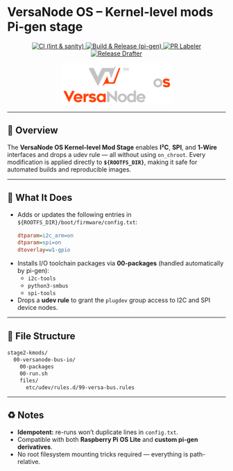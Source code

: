 # VersaNode OS – Kernel-level mods Pi-gen stage

<p align="center">
  <!-- Workflows -->
  <a href="https://github.com/Versa-Node/versanode-os/actions/workflows/ci.yml">
    <img src="https://github.com/Versa-Node/versanode-os/actions/workflows/ci.yml/badge.svg?branch=main" alt="CI (lint & sanity)" />
  </a>
  <a href="https://github.com/Versa-Node/versanode-os/actions/workflows/build-release.yml">
    <img src="https://github.com/Versa-Node/versanode-os/actions/workflows/build-release.yml/badge.svg?branch=main" alt="Build & Release (pi-gen)" />
  </a>
  <a href="https://github.com/Versa-Node/versanode-os/actions/workflows/pr-labeler.yml">
    <img src="https://github.com/Versa-Node/versanode-os/actions/workflows/pr-labeler.yml/badge.svg?branch=main" alt="PR Labeler" />
  </a>
  <a href="https://github.com/Versa-Node/versanode-os/actions/workflows/release-drafter.yml">
    <img src="https://github.com/Versa-Node/versanode-os/actions/workflows/release-drafter.yml/badge.svg?branch=main" alt="Release Drafter" />
  </a>
</p>

<p align="center">
  <img src="docs/media/logo-white.png" alt="VersaNode OS logo" width="50%"/>
</p>

---
## 🔧 Overview

The **VersaNode OS Kernel-level Mod Stage** enables **I²C**, **SPI**, and **1‑Wire** interfaces and drops a udev rule —
all without using `on_chroot`. Every modification is applied directly to
**`${ROOTFS_DIR}`**, making it safe for automated builds and reproducible images.

---

## 🚀 What It Does

- Adds or updates the following entries in `${ROOTFS_DIR}/boot/firmware/config.txt`:
  ```ini
  dtparam=i2c_arm=on
  dtparam=spi=on
  dtoverlay=w1-gpio
  ```
- Installs I/O toolchain packages via **00-packages** (handled automatically by pi-gen):
  - `i2c-tools`
  - `python3-smbus`
  - `spi-tools`
- Drops a **udev rule** to grant the `plugdev` group access to I2C and SPI device nodes.

---

## 📂 File Structure

```
stage2-kmods/
  00-versanode-bus-io/
    00-packages
    00-run.sh
    files/
      etc/udev/rules.d/99-versa-bus.rules
```

---

## ♻️ Notes

- **Idempotent:** re-runs won’t duplicate lines in `config.txt`.
- Compatible with both **Raspberry Pi OS Lite** and **custom pi-gen derivatives**.
- No root filesystem mounting tricks required — everything is path-relative.
